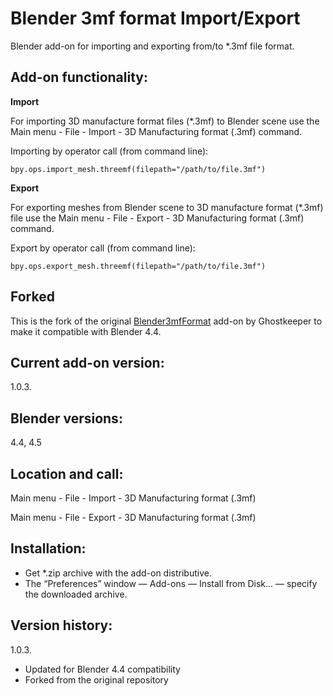 # Blender 3mf format Import/Export

Blender add-on for importing and exporting from/to *.3mf file format.

Add-on functionality:
-
**Import**

For importing 3D manufacture format files (*.3mf) to Blender scene use the Main menu - File - Import - 3D Manufacturing format (.3mf) command.  

Importing by operator call (from command line):

    bpy.ops.import_mesh.threemf(filepath="/path/to/file.3mf")

**Export**

For exporting meshes from Blender scene to 3D manufacture format (*.3mf) file use the Main menu - File - Export - 3D Manufacturing format (.3mf) command.  

Export by operator call (from command line):

    bpy.ops.export_mesh.threemf(filepath="/path/to/file.3mf")

Forked
-
This is the fork of the original [Blender3mfFormat](https://github.com/Ghostkeeper/Blender3mfFormat) add-on by Ghostkeeper to make it compatible with Blender 4.4. 

Current add-on version:
-
1.0.3.

Blender versions:
-
4.4, 4.5

Location and call:
-
Main menu - File - Import - 3D Manufacturing format (.3mf)

Main menu - File - Export - 3D Manufacturing format (.3mf)

Installation:
-
- Get *.zip archive with the add-on distributive.
- The “Preferences” window — Add-ons — Install from Disk... — specify the downloaded archive.

Version history:
-
1.0.3.
- Updated for Blender 4.4 compatibility
- Forked from the original repository

